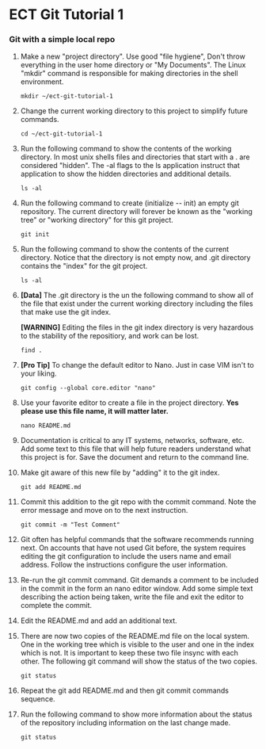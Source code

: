 # ECT Git Tutorial 1

### Git with a simple local repo

1. Make a new "project directory". Use good "file hygiene", Don't throw everything in the user home directory or "My Documents". The Linux "mkdir" command is responsible for making directories in the shell environment.
    ````
    mkdir ~/ect-git-tutorial-1
    ````
2. Change the current working directory to this project to simplify future commands.
    ````
    cd ~/ect-git-tutorial-1
    ````
3. Run the following command to show the contents of the working directory. In most unix shells files and directories that start with a . are considered "hidden". The -al flags to the ls application instruct that application to show the hidden directories and additional details.
    ````
    ls -al
    ````
4. Run the following command to create (initialize -- init) an empty git repository. The current directory will forever be known as the "working tree" or "working directory" for this git project.
    ````
    git init
    ````
5. Run the following command to show the contents of the current directory. Notice that the directory is not empty now, and .git directory contains the "index" for the git project.
    ````
    ls -al
    ````
6. **[Data]** The .git directory is the un the following command to show all of the file that exist under the current working directory including the files that make use the git index. 

    **[WARNING]** Editing the files in the git index directory is very hazardous to the  stability of the repositiory, and work can be lost.
    ````
    find .
    ````
7. **[Pro Tip]** To change the default editor to Nano. Just in case VIM isn't to your liking.
    ````
    git config --global core.editor "nano"
    ````
8. Use your favorite editor to create a file in the project directory. **Yes please use this file name, it will matter later.**
    ````
    nano README.md
    ````
9. Documentation is critical to any IT systems, networks, software, etc. Add some text to this file that will help future readers understand what this project is for. Save the document and return to the command line.

10. Make git aware of this new file by "adding" it to the git index.
    ````
    git add README.md
    ````
11. Commit this addition to the git repo with the commit command. Note the error message and move on to the next instruction.
    ````
    git commit -m "Test Comment"
    ````
12. Git often has helpful commands that the software recommends running next. On accounts that have not used Git before, the system requires editing the git configuration to include the users name and email address. Follow the instructions configure the user information.

13. Re-run the git commit command. Git demands a comment to be included in the commit in the form an nano editor window. Add some simple text describing the action being taken, write the file and exit the editor to complete the commit.

14. Edit the README.md and add an additional text.

15. There are now two copies of the README.md file on the local system. One in the working tree which is visible to the user and one in the index which is not. It is important to keep these two file insync with each other. The following git command will show the status of the two copies.
    ````
    git status
    ````
16. Repeat the git add README.md and then git commit commands sequence.

17. Run the following command to show more information about the status of the repository including information on the last change made.
    ````
    git status
    ````
